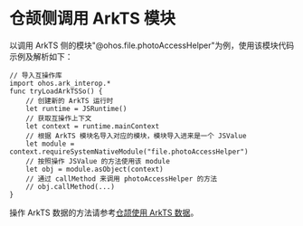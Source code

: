 # 仓颉侧调用 ArkTS 模块

以调用 ArkTS 侧的模块"@ohos.file.photoAccessHelper"为例，使用该模块代码示例及解析如下：

```cangjie
// 导入互操作库
import ohos.ark_interop.*
func tryLoadArkTSSo() {
    // 创建新的 ArkTS 运行时
    let runtime = JSRuntime()
    // 获取互操作上下文
    let context = runtime.mainContext
    // 根据 ArkTS 模块名导入对应的模块，模块导入进来是一个 JSValue
    let module = context.requireSystemNativeModule("file.photoAccessHelper")
    // 按照操作 JSValue 的方法使用该 module
    let obj = module.asObject(context)
    // 通过 callMethod 来调用 photoAccessHelper 的方法
    // obj.callMethod(...)
}
```

操作 ArkTS 数据的方法请参考[仓颉使用 ArkTS 数据](./operating_ArkTS_data.md)。

